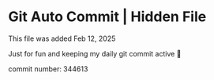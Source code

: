 # Git Auto Commit | Hidden File

This file was added Feb 12, 2025

Just for fun and keeping my daily git commit active 🤪

commit number: 344613
